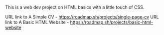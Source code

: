 This is a web dev project on HTML basics with a little touch of CSS.

URL link to A Simple CV - https://roadmap.sh/projects/single-page-cv
URL link to A Basic HTML Website - https://roadmap.sh/projects/basic-html-website
